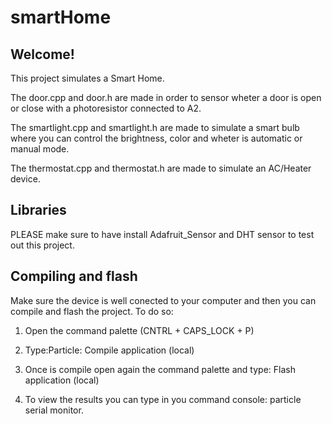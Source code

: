 # smartHome

## Welcome!

This project simulates a Smart Home. 

The door.cpp and door.h are made in order to sensor wheter a door is open or close with a photoresistor connected to A2.

The smartlight.cpp and smartlight.h are made to simulate a smart bulb where you can control the brightness, color and wheter is automatic or manual mode.

The thermostat.cpp and thermostat.h are made to simulate an AC/Heater device. 

## Libraries

PLEASE make sure to have install Adafruit_Sensor and DHT sensor to test out this project. 

## Compiling and flash

Make sure the device is well conected to your computer and then you can compile and flash the project.
To do so:
1. Open the command palette (CNTRL + CAPS_LOCK + P)
2. Type:Particle: Compile application (local)
3. Once is compile open again the command palette and type: Flash  application (local)

4. To view the results you can type in you command console: particle serial monitor.
